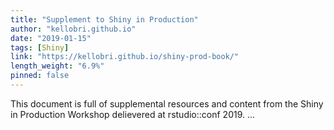 ```yaml
---
title: "Supplement to Shiny in Production"
author: "kellobri.github.io"
date: "2019-01-15"
tags: [Shiny]
link: "https://kellobri.github.io/shiny-prod-book/"
length_weight: "6.9%"
pinned: false
---
```


This document is full of supplemental resources and content from the Shiny in Production Workshop delievered at rstudio::conf 2019.  ...
